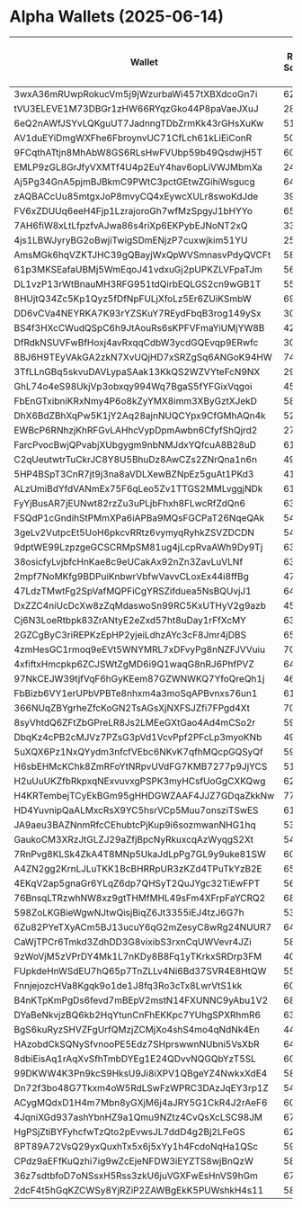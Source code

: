 # Alpha Wallets (2025-06-14)

| Wallet | Risk Score | Backtesting ROI (SOL) | Portfolio Value (USD) | SOL Balance | Farming Attempts / Total Tokens | Farming Ratio (%) | Median/Avg Risk of Last 10 Tokens | Median/Avg MC of Last 10 Tokens | Winrate (%) | ROI (%) | ROI (1D) (%) | Win Rate 1D (%) | Tokens (1D) | ROI (7D) (%) | Win Rate 7D (%) | Tokens (7D) | ROI (30D) (%) | Win Rate 30D (%) | Tokens (30D) | Realized Gains (USD) | Unrealized Gains (USD) | Median/Avg Holding Time (min) | Buy Size | Median/Avg Profit % Per Trade | Median/Avg Loss % Per Trade |
|----------|----------|----------|----------|----------|----------|----------|----------|----------|----------|----------|----------|----------|----------|----------|----------|----------|----------|----------|----------|----------|----------|----------|----------|----------|----------|
| 3wxA36mRUwpRokucVm5j9jWzurbaWi457tXBXdcoGn7i | 62.88 | 32.62% | $11637.68 | 17.1665 | 1 / 17 | 5.88% | 5.00/4.20 | $153.30K/$239.40K | 52.94% | 24.52% | 1.51% | 100.00% | 0 | 63.76% | 100.00% | 1 | 2.97% | 58.33% | 10 | $3954.20 | $2378.10 | 1374.08/3495.57 | $1085.56 | 287.02%/17438.08% | -82.78%/-70.53% |
| tVU3ELEVE1M73DBGr1zHW66RYqzGko44P8paVaeJXuJ | 28.34 | 16.42% | $6992.49 | 41.3983 | 0 / 26 | 0.00% | 0.00/1.20 | $60.27M/$1.17B | 46.15% | 101.56% | 3.92% | 66.67% | 2 | 29.25% | 83.33% | 4 | 29.25% | 80.00% | 4 | $1562.84 | $187.62 | 2557.88/50489.90 | $54.97 | 23.52%/386.79% | -95.96%/-89.72% |
| 6eQ2nAWfJSYvLQKguUT7JadnngTDbZrmKk43rGHsXuKw | 51.18 | 12.70% | $12858.25 | 59.3263 | 8 / 103 | 7.77% | 4.00/4.70 | $8.13K/$63.41K | 53.40% | 31.36% | 118.55% | 66.67% | 10 | 608.19% | 52.94% | 102 | 100.00% | 53.40% | 103 | $13046.16 | $1162.72 | 9.89/116.48 | $288.14 | -/- | -/- |
| AV1duEYiDmgWXFhe6FbroynvUC71CfLch61kLiEiConR | 50.30 | 8.73% | $1556.02 | 9.8402 | 3 / 250 | 1.20% | 10.00/8.30 | $6.47K/$15.31M | 75.60% | 113.22% | 15.80% | 50.00% | 1 | 352.11% | 81.71% | 82 | 100.00% | 76.52% | 250 | $1737.20 | $65.36 | 5.04/40.24 | $5.21 | -/- | -/- |
| 9FCqthATtjn8MhAbW8GS6RLsHwFVUbp59b49QsdwjH5T | 60.99 | 3.58% | $1241.82 | 7.0313 | 0 / 13 | 0.00% | 4.00/3.60 | $26.47K/$364.31K | 53.85% | 21.71% | 131.07% | 66.67% | 3 | 100.00% | 53.85% | 13 | 100.00% | 53.85% | 13 | $1066.68 | $15.13 | 58.91/374.77 | $178.02 | -/- | -/- |
| EMLP9zGL8GrJfyVXMTf4U4p2EuY4hav6opLiVWJMbmXa | 24.38 | 3.48% | $22549.63 | 158.3286 | 1 / 24 | 4.17% | 0.00/0.40 | $17.56M/$33.56M | 50.00% | 2.50% | 5.54% | 41.67% | 2 | 190.22% | 78.95% | 7 | 100.00% | 50.00% | 24 | $1154.76 | $-112.47 | 5655.68/7220.07 | $486.50 | -/- | -/- |
| Aj5Pg34GnA5pjmBJBkmC9PWtC3pctGEtwZGihiWsgucg | 64.92 | 2.52% | $1246.24 | 7.9352 | 1 / 15 | 6.67% | 3.00/4.90 | $4.22K/$4.22K | 60.00% | 122.55% | 0.07% | 50.00% | 4 | 100.00% | 60.00% | 15 | 100.00% | 60.00% | 15 | $7627.93 | $0.00 | 1.82/5.25 | $414.97 | -/- | -/- |
| zAQBACcUu85mtgxJoP8mvyCQ4xEywcXULr8swoKdJde | 39.68 | 2.49% | $5984.45 | 28.5590 | 0 / 13 | 0.00% | 4.00/3.10 | $1.54M/$3.98M | 53.85% | 13.72% | 17.12% | 100.00% | 1 | 318.00% | 66.67% | 3 | 80.95% | 30.00% | 8 | $4051.03 | $315.03 | 2105.08/6450.24 | $816.78 | 18.17%/22.97% | -2.41%/-2.41% |
| FV6xZDUUq6eeH4Fjp1LzrajoroGh7wfMzSpgyJ1bHYYo | 65.70 | 2.02% | $2298.88 | 12.5412 | 1 / 12 | 8.33% | 4.00/4.30 | $41.72K/$162.20K | 75.00% | 72.89% | 68.10% | 60.00% | 5 | 2322.46% | 66.67% | 11 | 100.00% | 75.00% | 12 | $2872.30 | $459.79 | 57.11/1640.57 | $341.56 | -/- | -/- |
| 7AH6fiW8xLtLfpzfvAJwa86s4riXp6EKPybEJNoNT2xQ | 33.00 | 1.74% | $10969.45 | 14.6358 | 0 / 15 | 0.00% | 0.00/0.89 | $4.17M/$20.16M | 46.67% | 24.17% | 3.22% | 100.00% | 0 | 50.27% | 100.00% | 1 | 189.67% | 55.56% | 6 | $6053.98 | $1567.71 | 15750.93/41548.22 | $784.99 | 68.79%/91.09% | -40.21%/-43.76% |
| 4js1LBWJyryBG2oBwjiTwigSDmENjzP7cuxwjkim51YU | 25.25 | 1.38% | $27200.02 | 34.2539 | 0 / 87 | 0.00% | 0.00/2.30 | $29.05M/$54.72M | 45.98% | 12.80% | 1.87% | 75.00% | 0 | 12.28% | 56.25% | 4 | 14.91% | 52.63% | 21 | $80186.38 | $22523.71 | 1139.81/17383.93 | $1235.91 | 113.10%/13278.73% | -38.62%/-42.16% |
| AmsMGk6hqVZKTJHC39gQBayjWxQpWVSmnasvPdyQVCFt | 58.41 | 0.60% | $1093.35 | 6.8621 | 0 / 15 | 0.00% | 3.00/4.90 | $4.19K/$4.21K | 60.00% | 75.49% | 0.14% | 50.00% | 4 | 100.00% | 60.00% | 15 | 100.00% | 60.00% | 15 | $4441.20 | $0.00 | 1.90/5.71 | $392.21 | -/- | -/- |
| 61p3MKSEafaUBMj5WmEqoJ41vdxuGj2pUPKZLVFpaTJm | 56.18 | 0.54% | $1698.51 | 11.9247 | 1 / 17 | 5.88% | 4.00/3.20 | $190.70K/$517.98K | 70.59% | 12.69% | 3.31% | 50.00% | 4 | 325.09% | 75.00% | 11 | 100.00% | 70.59% | 17 | $1220.07 | $0.00 | 144.83/431.06 | $262.59 | -/- | -/- |
| DL1vzP13rWtBnauMH3RFG951tdQirbEQLGS2cn9wGB1T | 55.73 | 0.31% | $1769.80 | 8.8214 | 0 / 40 | 0.00% | 3.00/2.80 | $4.01K/$44.34K | 47.50% | 37.71% | 83.67% | 35.71% | 11 | 100.00% | 47.50% | 40 | 100.00% | 47.50% | 40 | $1356.31 | $120.12 | 86.16/587.33 | $66.43 | -/- | -/- |
| 8HUjtQ34Zc5Kp1Qyz5fDfNpFULjXfoLz5Er6ZUiKSmbW | 69.04 | 0.11% | $807.64 | 5.6725 | 6 / 70 | 8.57% | 0.00/2.00 | $3.05K/$9.75M | 50.00% | 25.07% | 0.19% | 100.00% | 1 | 4.91% | 63.64% | 22 | 63.55% | 56.10% | 41 | $24607.57 | $-0.68 | 10.58/222.50 | $383.38 | 41.03%/46.68% | -18.55%/-40.33% |
| DD6vCVa4NEYRKA7K93rYZSKuY7REydFbqB3rog149ySx | 30.00 | 0.00% | $14679.93 | 100.1206 | 0 / 14 | 0.00% | 0.00/0.00 | $1.31B/$2.46B | 64.29% | 2473127.37% | -0.00% | 0.00% | 0 | 115.23% | 100.00% | 0 | 100.00% | 64.29% | 14 | $1014.45 | $-0.00 | 8070.41/7725.33 | $0.00 | -/- | -/- |
| BS4f3HXcCWudQSpC6h9JtAouRs6sKPFVFmaYiUMjYW8B | 42.10 | -0.08% | $901.71 | 6.3270 | 0 / 37 | 0.00% | 0.00/0.90 | $26.70M/$57.95M | 78.38% | 8.40% | 0.29% | 100.00% | 1 | 13.10% | 85.71% | 2 | 19.91% | 90.91% | 6 | $1557.76 | $164.59 | 11514.22/19786.62 | $64.37 | 11.08%/4287.47% | -16.94%/-17.22% |
| DfRdkNSUVFwBfHoxj4avRxqqCdbW3ycdGQEvqp9ERwfc | 30.98 | -0.20% | $9015.13 | 37.7955 | 0 / 38 | 0.00% | 0.00/0.00 | $4.25M/$25.50M | 57.89% | 18.86% | 1.58% | 80.00% | 0 | 46.25% | 88.24% | 5 | 40.52% | 73.08% | 7 | $12700.60 | $2250.38 | 15623.47/20226.53 | $307.48 | 27.65%/1920.95% | -23.71%/-23.71% |
| 8BJ6H9TEyVAkGA2zkN7XvUQjHD7xSRZgSq6ANGoK94HW | 74.81 | -0.33% | $943.48 | 6.6203 | 0 / 19 | 0.00% | 2.50/2.80 | $49.96K/$3.50M | 52.63% | 335.58% | 0.00% | 0.00% | 0 | 0.03% | 100.00% | 0 | 285.72% | 55.56% | 7 | $4227.98 | $-0.11 | 15.48/3596.00 | $51.74 | 86.80%/13106.57% | -38.64%/-43.21% |
| 3TfLLnGBq5skvuDAVLypaSAak13KkQS2WZVYteFcN9NX | 29.86 | -0.35% | $7501.87 | 52.6848 | 1 / 33 | 3.03% | 0.00/0.30 | $417.32M/$732.04M | 45.45% | 25.53% | 7.10% | 100.00% | 0 | 26.35% | 83.33% | 2 | 21.95% | 42.86% | 4 | $13172.42 | $948.50 | 41872.15/71171.49 | $871.47 | 58.24%/112.31% | -58.75%/-42.75% |
| GhL74o4eS98UkjVp3obxqy994Wq7BgaS5fYFGixVqgoi | 45.34 | -0.38% | $31553.90 | 37.8769 | 1 / 48 | 2.08% | 4.00/3.90 | $39.05K/$117.29K | 56.25% | 20.53% | 1.63% | 66.67% | 8 | 142.36% | 58.70% | 40 | 100.00% | 56.25% | 48 | $10319.36 | $-211.62 | 196.58/2694.92 | $458.67 | -/- | -/- |
| FbEnGTxibniKRxNmy4P6o8kZyYMX8imm3XByGztXJekD | 58.39 | -0.48% | $1610.15 | 11.3079 | 0 / 24 | 0.00% | 4.00/4.10 | $14.00K/$261.44K | 66.67% | 39.71% | 12156.77% | 100.00% | 1 | 582.66% | 25.00% | 4 | 508.82% | 50.00% | 14 | $1139.95 | $0.00 | 278.51/700.59 | $115.47 | 19.00%/24.02% | -47.57%/-47.57% |
| DhX6BdZBhXqPw5K1jY2Aq28ajnNUQCYpx9CfGMhAQn4k | 52.17 | -0.60% | $273846.53 | 23.5014 | 0 / 20 | 0.00% | 5.00/4.44 | $1.16M/$20.64M | 75.00% | 126.96% | 0.58% | 66.67% | 2 | 2.64% | 66.67% | 3 | 21.54% | 70.00% | 8 | $248253.58 | $50546.51 | 17378.74/33659.73 | $2694.69 | 219.70%/673.46% | -80.24%/-61.32% |
| EWBcP6RNhzjKhRFGvLAHhcVypDpmAwbn6CfyfShQjrd2 | 27.98 | -0.81% | $2879.15 | 17.1195 | 7 / 197 | 3.55% | 0.00/0.00 | $9.60M/$10.89M | 56.85% | 0.96% | 0.19% | 56.52% | 4 | 33.21% | 53.49% | 28 | 297.21% | 55.61% | 149 | $2143.88 | $-19.05 | 1681.60/11740.73 | $139.31 | 3.35%/21.48% | -3.73%/-6.31% |
| FarcPvocBwjQPvabjXUbgygm9nbNMJdxYQfcuA8B28uD | 61.21 | -0.98% | $5794.28 | 20.8995 | 0 / 65 | 0.00% | 4.00/3.50 | $349.17K/$115.90M | 73.85% | 64.34% | 0.14% | 100.00% | 1 | 4.88% | 88.89% | 7 | 93.48% | 78.57% | 48 | $44727.31 | $2523.82 | 1611.30/7366.35 | $338.62 | 140.38%/6308.21% | -32.46%/-33.12% |
| C2qUeutwtrTuCkrJC8Y8U5BhuDz8AwCZs2ZNrQna1n6n | 49.29 | -0.99% | $3350.37 | 20.9894 | 5 / 55 | 9.09% | 0.00/1.70 | $1.13M/$7.71M | 47.27% | 1.95% | 3.22% | 71.43% | 3 | 100.00% | 47.27% | 55 | 100.00% | 47.27% | 55 | $3495.27 | $0.00 | 51.14/870.70 | $1357.72 | -/- | -/- |
| 5HP4BSpT3CnR7jt9j3na8aVDLXewBZNpEz5guAt1PKd3 | 41.53 | -1.18% | $153556.43 | 10.4401 | 8 / 280 | 2.86% | 4.50/3.90 | $408.16K/$1.57M | 72.50% | 25.07% | 0.06% | 41.67% | 2 | 3.16% | 70.37% | 24 | 16.53% | 70.00% | 95 | $873747.60 | $2194.97 | 710.04/20066.16 | $2192.95 | 44.97%/272.20% | -22.11%/-30.84% |
| ALzUmiBdYfdVANmEx75F6qLeo5Zv1TTGS2MMLvggjNDk | 61.15 | -1.63% | $4513.37 | 23.0909 | 3 / 30 | 10.00% | 4.00/4.80 | $6.00K/$249.31K | 56.67% | 40.54% | 3.53% | 59.26% | 20 | 100.00% | 56.67% | 30 | 100.00% | 56.67% | 30 | $3685.14 | $186.61 | 286.29/321.24 | $289.57 | -/- | -/- |
| FyYjBusAR7jEUNwt82rzZu3uPLjbFhxh8FLwcRfZdQn6 | 63.75 | -1.80% | $15425.01 | 30.3003 | 0 / 17 | 0.00% | 3.50/3.50 | $185.49K/$2.82M | 58.82% | 143.34% | 0.29% | 100.00% | 0 | 7.32% | 100.00% | 1 | 11.99% | 80.00% | 2 | $8540.16 | $6302.71 | 947.62/17373.96 | $101.02 | 40.58%/122.05% | -46.40%/-48.38% |
| FSQdP1cGndihStPMmXPa6iAPBa9MQsFGCPaT26NqeQAk | 54.98 | -2.47% | $1596.71 | 11.2096 | 2 / 185 | 1.08% | 4.00/2.90 | $77.10K/$267.88K | 62.16% | 15.82% | 1.33% | 100.00% | 1 | 1.85% | 60.00% | 4 | 17.18% | 62.79% | 43 | $6016.70 | $106.74 | 72.57/550.70 | $78.30 | 20.75%/2044.01% | -16.32%/-22.70% |
| 3geLv2VutpcEt5UoH6pkcvRRtz6vymyqRyhkZSVZDCDN | 54.25 | -2.60% | $10869.52 | 65.4232 | 1 / 16 | 6.25% | 6.50/5.90 | $27.21K/$411.96K | 68.75% | 11.56% | 49.17% | 71.43% | 5 | 100.00% | 68.75% | 16 | 100.00% | 68.75% | 16 | $5202.52 | $19.71 | 130.37/726.28 | $393.43 | -/- | -/- |
| 9dptWE99LzpzgeGCSCRMpSM81ug4jLcpRvaAWh9Dy9Tj | 63.13 | -2.99% | $1387.21 | 9.2478 | 0 / 13 | 0.00% | 4.50/5.30 | $41.14K/$740.28K | 46.15% | 25.53% | 54.78% | 25.00% | 4 | 100.00% | 46.15% | 13 | 100.00% | 46.15% | 13 | $1239.97 | $0.00 | 8.63/38.12 | $297.27 | -/- | -/- |
| 38osicfyLvjbfcHnKae8c9eUCakAx92nZn3ZavLuVLNf | 63.59 | -3.41% | $1192.90 | 5.6901 | 4 / 43 | 9.30% | 3.00/3.30 | $4.91K/$37.36K | 65.12% | 30.60% | 19.93% | 90.00% | 10 | 100.00% | 65.12% | 43 | 100.00% | 65.12% | 43 | $2591.30 | $103.68 | 38.30/246.88 | $155.12 | -/- | -/- |
| 2mpf7NoMKfg9BDPuiKnbwrVbfwVavvCLoxEx44i8ffBg | 47.02 | -3.45% | $4297.78 | 22.7396 | 6 / 221 | 2.71% | 4.00/4.30 | $4.78K/$16.97K | 47.06% | 15.72% | 28.65% | 68.00% | 18 | 1192.30% | 46.96% | 179 | 946.87% | 47.83% | 205 | $3155.64 | $21.70 | 27.28/1618.28 | $58.15 | 36.41%/33.53% | -88.11%/-68.20% |
| 47LdzTMwtFg2SpVafMQPFiCgYRSZifduea5NsBQUvjJ1 | 64.70 | -3.52% | $1632.85 | 11.0138 | 1 / 15 | 6.67% | 4.00/3.80 | $4.04K/$4.21K | 66.67% | 42.41% | 52.20% | 50.00% | 4 | 100.00% | 66.67% | 15 | 100.00% | 66.67% | 15 | $1414.17 | $-0.00 | 13.80/15.83 | $149.82 | -/- | -/- |
| DxZZC4niUcDcXw8zZqMdaswoSn99RC5KxUTHyV2g9azb | 45.91 | -3.79% | $2919.70 | 7.0586 | 1 / 34 | 2.94% | 0.00/0.40 | $13.60M/$96.01M | 61.76% | 8.89% | 3.21% | 33.33% | 1 | 1.48% | 55.56% | 4 | 31.02% | 69.23% | 9 | $8553.38 | $514.82 | 2193.54/8754.24 | $236.18 | 18.26%/35.04% | -29.24%/-33.02% |
| Cj6N3LoeRtbpk83ZrANtyE2eZxd57ht8uDay1rFfXcMY | 63.58 | -3.96% | $1424.19 | 9.6290 | 1 / 15 | 6.67% | 4.00/3.80 | $4.04K/$4.21K | 73.33% | 41.78% | 33.44% | 100.00% | 4 | 100.00% | 73.33% | 15 | 100.00% | 73.33% | 15 | $1393.65 | $-0.00 | 14.97/16.04 | $142.66 | -/- | -/- |
| 2GZCgByC3riREPKzEpHP2yjeiLdhzAYc3cF8Jmr4jDBS | 65.05 | -4.00% | $2164.43 | 15.1764 | 3 / 51 | 5.88% | 6.00/5.60 | $4.08K/$8.00K | 62.75% | 123.29% | 2.21% | 100.00% | 1 | 235.00% | 58.33% | 12 | 904.79% | 65.22% | 21 | $5002.61 | $-26.99 | 24.78/2835.34 | $63.45 | 62.30%/123.65% | -43.14%/-42.73% |
| 4zmHesGC1rmoq9eEVt5WNYMRL7xDFvyPg8nNZFJVVuiu | 70.07 | -4.38% | $1466.04 | 7.3638 | 1 / 28 | 3.57% | 7.50/6.10 | $108.96K/$323.36K | 46.43% | 29.93% | 4.50% | 66.67% | 2 | 100.00% | 46.43% | 28 | 100.00% | 46.43% | 28 | $1467.76 | $-13.32 | 50.54/197.71 | $101.96 | -/- | -/- |
| 4xfiftxHmcpkp6ZCJSWtZgMD6i9Q1waqG8nRJ6PhfPVZ | 64.10 | -4.41% | $1170.83 | 8.2224 | 0 / 23 | 0.00% | 4.00/3.80 | $9.81K/$96.09K | 52.17% | 41.02% | 23.29% | 80.00% | 5 | 38.74% | 63.64% | 11 | 100.00% | 52.17% | 23 | $1373.08 | $0.00 | 21.20/421.95 | $109.82 | -/- | -/- |
| 97NkCEJW39tjfVqF6hGyKEem87GZWNWKQ7YfoQreQh1j | 46.45 | -4.43% | $6454.55 | 23.0735 | 1 / 63 | 1.59% | 4.50/3.80 | $224.82K/$355.05K | 50.79% | 4.09% | 60.35% | 65.38% | 15 | 194.65% | 57.14% | 30 | 100.00% | 55.17% | 63 | $2235.84 | $14.30 | 465.40/3960.70 | $150.81 | -/- | -/- |
| FbBizb6VY1erUPbVPBTe8nhxm4a3moSqAPBvnxs76un1 | 61.08 | -4.86% | $2119.34 | 14.8817 | 3 / 50 | 6.00% | 4.00/4.30 | $7.22K/$362.72K | 64.00% | 7.52% | 96.05% | 100.00% | 2 | 100.00% | 64.00% | 50 | 100.00% | 64.00% | 50 | $2245.51 | $0.00 | 6.43/188.76 | $244.65 | -/- | -/- |
| 366NUqZBYgrheZfcKoGN2TsAGsXjNXFSJZfi7FPgd4Xt | 70.06 | -5.10% | $1285.63 | 6.9538 | 1 / 17 | 5.88% | 4.50/5.10 | $9.61K/$78.24K | 58.82% | 94.39% | 5.88% | 100.00% | 2 | 49.97% | 71.43% | 7 | 100.00% | 58.82% | 17 | $4952.04 | $40.13 | 16.06/343.29 | $128.97 | -/- | -/- |
| 8syVhtdQ6ZFtZbGPreLR8Js2LMEeGXtGao4Ad4mCSo2r | 59.32 | -5.23% | $2676.35 | 6.7557 | 0 / 13 | 0.00% | 4.00/3.20 | $1.41M/$2.02M | 53.85% | 19.67% | 2.34% | 100.00% | 0 | 8.48% | 50.00% | 0 | 49.67% | 57.14% | 2 | $4436.52 | $182.03 | 15782.76/39244.87 | $343.14 | 36.07%/41.93% | -7.50%/-11.22% |
| DbqKz4cPB2cMJVz7PZsG3pVd1VcvPpf2PFcLp3myoKNb | 49.54 | -5.24% | $11976.08 | 24.1145 | 4 / 86 | 4.65% | 3.50/2.90 | $52.11K/$187.59K | 62.79% | 24.26% | 0.71% | 100.00% | 0 | 31.81% | 81.82% | 7 | 163.91% | 73.68% | 11 | $12028.87 | $3190.86 | 56.99/5729.26 | $448.29 | 38.47%/153.51% | -35.53%/-38.22% |
| 5uXQX6Pz1NxQYydm3nfcfVEbc6NKvK7qfhMQcpGQSyQf | 59.71 | -5.54% | $3288.51 | 22.1047 | 0 / 12 | 0.00% | 4.00/3.90 | $4.37K/$222.42K | 50.00% | 30.53% | 100.00% | 50.00% | 12 | 100.00% | 50.00% | 12 | 100.00% | 50.00% | 12 | $2038.37 | $-4.75 | 53.60/206.54 | $160.41 | -/- | -/- |
| H6sbEHMcKChk8ZmRFoYtNRpvUVdFG7KMB7277p9JjYCS | 51.66 | -6.26% | $4434.77 | 20.2573 | 1 / 21 | 4.76% | 4.00/3.10 | $67.56K/$181.15K | 57.14% | 12.60% | 15.07% | 75.00% | 1 | 245.99% | 83.33% | 3 | 100.00% | 57.14% | 21 | $2809.74 | $583.98 | 456.47/3007.43 | $196.79 | -/- | -/- |
| H2uUuUKZfbRkpxqNExvuvxgPSPK3myHCsfUoGgCXKQwg | 62.43 | -6.32% | $12073.33 | 84.8129 | 1 / 28 | 3.57% | 10.00/9.10 | $12.39/$4.81M | 60.71% | 2.23% | 116.86% | 75.00% | 12 | 100.00% | 60.71% | 28 | 100.00% | 60.71% | 28 | $5779.30 | $0.00 | 14.68/36.71 | $9246.02 | -/- | -/- |
| H4KRTembejTCyEkBGm95gHHDGWZAAF4JJZ7GDqaZkkNw | 77.40 | -6.62% | $1544.27 | 10.0359 | 2 / 23 | 8.70% | 3.50/3.60 | $4.19K/$34.13K | 52.17% | 12.75% | 0.13% | 100.00% | 1 | 29.13% | 100.00% | 2 | 44.07% | 37.50% | 8 | $1810.97 | $-10.98 | 21.32/1337.72 | $251.16 | 9.24%/52.87% | -20.00%/-24.15% |
| HD4YuvnipQaALMxcRsX9YC5hsrVCp5Muu7onsziTSwES | 61.00 | -7.05% | $8539.62 | 20.4696 | 6 / 64 | 9.38% | 3.00/3.10 | $4.28K/$4.63K | 68.75% | 34.84% | 0.02% | 100.00% | 1 | 5.81% | 66.67% | 4 | 5.81% | 60.00% | 6 | $37434.87 | $3267.71 | 189.23/27021.09 | $966.36 | 14.20%/41.54% | -15.59%/-26.88% |
| JA9aeu3BAZNnmRfcCEhubtcPjKup9i6sozmwanNHG1hq | 53.70 | -7.11% | $8190.60 | 53.8609 | 1 / 18 | 5.56% | 4.00/4.90 | $20.32K/$37.52K | 83.33% | 58.63% | 529.00% | 81.82% | 9 | 100.00% | 83.33% | 18 | 100.00% | 83.33% | 18 | $2342.70 | $95.83 | 12.91/34.83 | $199.24 | -/- | -/- |
| GaukoCM3XRzJtGLZJ29aZfjBpcNyRkuxcqAzWyqgS2Xt | 54.27 | -7.24% | $6260.58 | 43.9683 | 0 / 25 | 0.00% | 4.50/3.60 | $107.07K/$971.19K | 60.00% | 22.10% | 72.53% | 57.14% | 5 | 1172.03% | 61.11% | 17 | 100.00% | 60.00% | 25 | $3919.02 | $-21.23 | 38.83/644.43 | $260.42 | -/- | -/- |
| 7RnPvg8KLSk4ZkA4T8MNp5UkaJdLpPg7GL9y9uke81SW | 60.70 | -7.44% | $1435.68 | 10.0825 | 4 / 68 | 5.88% | 3.50/3.60 | $5.33K/$24.22K | 48.53% | 15.47% | 68.10% | 81.82% | 10 | 665.97% | 55.00% | 40 | 100.00% | 48.53% | 68 | $4851.65 | $0.00 | 5.82/17.22 | $407.61 | -/- | -/- |
| A4ZN2gg2KrnLJLuTKK1BcBHRRpUR3zKZd4TPuTkYzB2E | 65.00 | -7.55% | $4502.01 | 7.6525 | 0 / 52 | 0.00% | 5.00/6.10 | $12.13K/$553.58K | 50.00% | 43.98% | 9.54% | 100.00% | 0 | 31.95% | 100.00% | 1 | 81.60% | 80.00% | 6 | $4235.01 | $1926.17 | 2399.83/15906.02 | $147.21 | 71.12%/106.55% | -68.77%/-62.78% |
| 4EKqV2ap5gnaGr6YLqZ6dp7QHSyT2QuJYgc32TiEwFPT | 56.04 | -8.04% | $3210.61 | 22.5477 | 0 / 16 | 0.00% | 4.00/4.50 | $4.75K/$59.76K | 68.75% | 69.59% | 1390.23% | 80.00% | 5 | 100.00% | 68.75% | 16 | 100.00% | 68.75% | 16 | $3416.99 | $0.00 | 31.08/87.85 | $254.48 | -/- | -/- |
| 76BnsqLTRzwhNW8xz9gtTHMfMHL49sFm4XFrpFaYCRQ2 | 68.53 | -8.09% | $862.75 | 6.0589 | 2 / 23 | 8.70% | 4.00/3.80 | $7.51K/$59.43K | 56.52% | 19.08% | 6.77% | 50.00% | 10 | 100.00% | 56.52% | 23 | 100.00% | 56.52% | 23 | $2089.61 | $0.00 | 9.79/23.49 | $340.64 | -/- | -/- |
| 598ZoLKGBieWgwNJtwQisjBiqZ6Jt3355iEJ4tzJ6G7h | 53.71 | -8.25% | $13079.90 | 35.5605 | 0 / 32 | 0.00% | 4.00/4.10 | $9.57K/$39.76K | 78.13% | 65.10% | 1.68% | 100.00% | 3 | 1.08% | 71.43% | 7 | 103.45% | 72.73% | 22 | $26572.05 | $245.06 | 353.79/2576.69 | $834.64 | 151.38%/304.93% | -74.92%/-74.92% |
| 6Zu82PYeTXyACm5BJ13ucuY6qG2mZesyC8wRg24NUUR7 | 64.04 | -8.71% | $3457.52 | 24.2770 | 0 / 12 | 0.00% | 5.00/4.30 | $28.80K/$359.16K | 75.00% | 62.23% | 152.93% | 100.00% | 0 | 152.93% | 100.00% | 0 | 222.87% | 100.00% | 1 | $4753.41 | $0.00 | 16039.64/21065.75 | $150.41 | 93.25%/129.50% | -11.54%/-12.56% |
| CaWjTPCr6Tmkd3ZdhDD3G8vixibS3rxnCqUWVevr4JZi | 58.63 | -8.87% | $3367.00 | 9.9629 | 0 / 15 | 0.00% | 3.00/4.70 | $4.03K/$16.06K | 46.67% | 66.32% | 40.21% | 100.00% | 1 | 1635.53% | 100.00% | 3 | 1798.32% | 44.44% | 9 | $1449.57 | $79.83 | 1137.07/2685.33 | $137.90 | 2.25%/6.15% | -21.44%/-25.40% |
| 9zWoVjM5zVPrDY4Mk1L7nKDy8B8Fq1yTKrkxSRDrp3FM | 40.39 | -9.05% | $7713.72 | 50.7708 | 9 / 150 | 6.00% | 4.00/4.00 | $6.31K/$7.65K | 80.67% | 14.07% | 8.17% | 63.64% | 10 | 277.87% | 79.49% | 116 | 100.00% | 80.67% | 150 | $16730.40 | $154.43 | 36.97/193.86 | $455.12 | -/- | -/- |
| FUpkdeHnWSdEU7hQ65p7TnZLLv4Ni6Bd37SVR4E8HtQW | 55.70 | -9.22% | $51379.72 | 137.1675 | 28 / 890 | 3.15% | 10.00/9.30 | $4.04K/$4.04K | 48.20% | 20.87% | 3.06% | 88.24% | 9 | 4.94% | 82.22% | 41 | 6.67% | 74.85% | 215 | $522615.91 | $164.31 | 14.80/31.29 | $614.35 | 32.92%/54.34% | -8.13%/-18.89% |
| FnnjejozcHVa8Kgqk9o1de1J8fq3Ro3cTx8LwrVtS1kk | 60.48 | -10.10% | $2341.15 | 6.8208 | 2 / 55 | 3.64% | 4.00/3.20 | $132.67K/$762.51K | 49.09% | 5.79% | 28.60% | 56.00% | 19 | 100.00% | 49.09% | 55 | 100.00% | 49.09% | 55 | $2118.61 | $13.13 | 44.63/500.97 | $293.05 | -/- | -/- |
| B4nKTpKmPgDs6fevd7mBEpV2mstN14FXUNNC9yAbu1V2 | 68.33 | -10.22% | $1007.75 | 5.5380 | 2 / 25 | 8.00% | 4.00/4.20 | $4.12K/$7.85K | 56.00% | 37.10% | 46.77% | 37.50% | 8 | 534.34% | 53.33% | 15 | 100.00% | 56.00% | 25 | $1894.97 | $49.18 | 51.92/210.39 | $134.12 | -/- | -/- |
| DYaBeNkvjzBQ6kb2HqYtunCnFhEKKpc7YUhgSPXRhmR6 | 63.52 | -10.25% | $2482.06 | 17.4314 | 0 / 18 | 0.00% | 4.00/3.50 | $15.73K/$537.09K | 50.00% | 42.96% | 1503.94% | 100.00% | 4 | 1087.50% | 100.00% | 5 | 1346.01% | 83.33% | 6 | $1774.30 | $-2.62 | 12.53/2301.16 | $206.92 | 16.33%/18.26% | -30.16%/-33.77% |
| BgS6kuRyzSHVZFgUrfQMzjZCMjXo4shS4mo4qNdNk4En | 44.76 | -11.14% | $2255.78 | 9.5345 | 4 / 211 | 1.90% | 6.00/5.40 | $8.56K/$29.51K | 50.71% | 10.27% | 17.04% | 72.73% | 9 | 107.15% | 54.41% | 66 | 100.00% | 50.71% | 211 | $3451.75 | $208.49 | 294.88/763.38 | $115.72 | -/- | -/- |
| HAzobdCkSQNySfvnooPE5Edz7SHprswwnNUbni5VsXbR | 64.55 | -11.51% | $824.17 | 5.7851 | 25 / 261 | 9.58% | 3.50/3.50 | $4.04K/$4.06K | 61.69% | 10.34% | 5.00% | 60.00% | 10 | 12.79% | 52.27% | 44 | 68.22% | 57.89% | 152 | $4646.78 | $-0.00 | 11.05/13.59 | $152.72 | 21.97%/31.95% | -12.57%/-16.00% |
| 8dbiEisAq1rAqXvSfhTmbDYEg1E24QDvvNQGQbYzT5SL | 60.42 | -11.60% | $8639.07 | 29.0954 | 7 / 77 | 9.09% | 3.50/3.80 | $4.27K/$7.35K | 48.05% | 33.41% | 2.40% | 50.00% | 2 | 59.73% | 46.43% | 27 | 100.00% | 48.05% | 77 | $6784.57 | $2536.85 | 14.61/380.19 | $315.43 | -/- | -/- |
| 99DKWW4K3Pn9kcS9HksU9Ji8iXPV1QBgeYZ4NwkxXdE4 | 58.76 | -11.74% | $4959.06 | 29.6166 | 2 / 33 | 6.06% | 3.50/4.00 | $4.42K/$13.38K | 69.70% | 15.47% | 1154.74% | 75.00% | 15 | 563.73% | 62.96% | 27 | 100.00% | 69.70% | 33 | $2919.72 | $35.89 | 5.47/14.99 | $398.66 | -/- | -/- |
| Dn72f3bo48G7Tkxm4oW5RdLSwFzWPRC3DAzJqEY3rp1Z | 54.38 | -12.64% | $4582.32 | 16.8563 | 2 / 52 | 3.85% | 3.00/2.80 | $4.00K/$7.71K | 55.77% | 38.91% | 0.48% | 100.00% | 0 | 198.21% | 61.90% | 19 | 100.00% | 55.77% | 52 | $3037.51 | $1713.92 | 6.27/701.77 | $228.91 | -/- | -/- |
| ACygMQdxD1H4m7Mbn8yGXjM6j4aJRY5G1CkR4J2rAeF6 | 60.54 | -13.02% | $922.61 | 6.4761 | 21 / 255 | 8.24% | 3.50/3.50 | $4.03K/$4.06K | 60.39% | 10.32% | 7.69% | 88.89% | 9 | 19.87% | 65.12% | 43 | 93.36% | 60.40% | 149 | $4410.08 | $-0.00 | 11.79/14.26 | $148.04 | 19.57%/30.00% | -8.39%/-12.91% |
| 4JqniXGd937ashYbnHZ9a1Qmu9NZtz4CvQsXcLSC98JM | 67.58 | -13.32% | $2102.24 | 12.6317 | 2 / 45 | 4.44% | 4.00/4.90 | $4.16K/$4.83K | 60.00% | 9.78% | 0.90% | 50.00% | 6 | 8.46% | 58.82% | 16 | 43.83% | 60.00% | 29 | $2724.58 | $3.15 | 164.99/2707.08 | $159.01 | 9.41%/11.79% | -6.65%/-8.92% |
| HgPSjZtiBYFyhcfwTzQto2pEvwsJL7ddD4g2Bj2LFeGS | 62.52 | -13.42% | $758.05 | 5.3218 | 9 / 223 | 4.04% | 10.00/9.30 | $4.04K/$4.04K | 48.43% | 13.55% | 4.31% | 80.00% | 8 | 17.52% | 83.78% | 40 | 30.34% | 79.17% | 202 | $50464.09 | $80.53 | 14.82/20.22 | $416.58 | 29.72%/49.99% | -0.35%/-0.35% |
| 8PT89A72VsQ29yxQuxhTx5x6j5xYy1h4FcdoNqHa1QSc | 59.01 | -13.49% | $825.23 | 5.7893 | 22 / 269 | 8.18% | 4.00/3.60 | $4.03K/$4.07K | 60.22% | 7.60% | 15.65% | 90.00% | 10 | 25.99% | 61.70% | 47 | 114.56% | 60.00% | 160 | $3315.22 | $0.00 | 11.00/13.79 | $146.84 | 20.30%/27.16% | -13.25%/-18.37% |
| CPdz9aEFfKuQzhi7ig9wZcEjeNFDW3iEYZTS8wjBnQzW | 58.17 | -13.74% | $18822.58 | 22.0603 | 24 / 337 | 7.12% | 5.50/5.90 | $14.26K/$69.81K | 50.15% | 17.94% | 1.02% | 66.67% | 6 | 4.94% | 56.00% | 23 | 440.56% | 48.75% | 77 | $32284.64 | $4778.71 | 14.39/1278.80 | $273.06 | 16.14%/30.85% | -11.43%/-23.19% |
| 36z7sdtbfoD7oNSsxH5Rss3zkU6juVGXFwEsHnVS9hGm | 67.79 | -14.43% | $871.76 | 6.1223 | 3 / 30 | 10.00% | 4.00/4.20 | $4.33K/$5.20K | 66.67% | 16.71% | 37.12% | 80.00% | 10 | 100.00% | 66.67% | 30 | 100.00% | 66.67% | 30 | $2355.68 | $0.00 | 6.25/54.76 | $286.05 | -/- | -/- |
| 2dcF4t5hGqKZCWSy8YjRZiP2ZAWBgEkK5PUWshkH4s11 | 58.63 | -14.81% | $1435.26 | 10.0796 | 0 / 19 | 0.00% | 4.50/5.20 | $13.34K/$145.34K | 68.42% | 11.22% | 250.12% | 87.50% | 6 | 100.00% | 68.42% | 19 | 100.00% | 68.42% | 19 | $1255.43 | $-10.61 | 17.24/214.80 | $302.05 | -/- | -/- |
